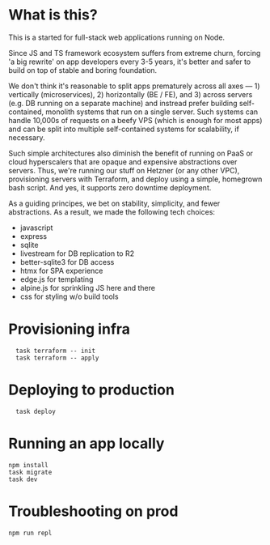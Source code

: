 # What is this?

This is a started for full-stack web applications running on Node.

Since JS and TS framework ecosystem suffers from extreme churn, forcing 'a big rewrite' on app developers every 3-5 years, it's better and safer to build on top of stable and boring foundation.

We don't think it's reasonable to split apps prematurely across all axes — 1) vertically (microservices), 2) horizontally (BE / FE), and 3) across servers (e.g. DB running on a separate machine) and instread prefer building self-contained, monolith systems that run on a single server. Such systems can handle 10,000s of requests on a beefy VPS (which is enough for most apps) and can be split into multiple self-contained systems for scalability, if necessary.

Such simple architectures also diminish the benefit of running on PaaS or cloud hyperscalers that are opaque and expensive abstractions over servers. Thus, we're running our stuff on Hetzner (or any other VPC), provisioning servers with Terraform, and deploy using a simple, homegrown bash script. And yes, it supports zero downtime deployment.


As a guiding principes, we bet on stability, simplicity, and fewer abstractions. As a result, we made the following tech choices:
* javascript
* express
* sqlite
* livestream for DB replication to R2
* better-sqlite3 for DB access
* htmx for SPA experience
* edge.js for templating
* alpine.js for sprinkling JS here and there
* css for styling w/o build tools

# Provisioning infra
```
  task terraform -- init
  task terraform -- apply
```

# Deploying to production
```
  task deploy
```

# Running an app locally
```
npm install
task migrate
task dev
```

# Troubleshooting on prod
```
npm run repl
```
